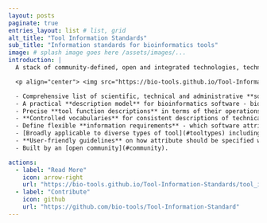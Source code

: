 ```yaml
---
layout: posts
paginate: true
entries_layout: list # list, grid
alt_title: "Tool Information Standards"
sub_title: "Information standards for bioinformatics tools"
image: # splash image goes here /assets/images/...
introduction: |
  A stack of community-defined, open and integrated technologies, technical standards and guidelines:

  <p align="center"> <img src="https://bio-tools.github.io/Tool-Information-Standards/assets/images/technology_stack.png" /></p>

  - Comprehensive list of scientific, technical and administrative **software attributes** to support cataloguing, discovery, use and interoperability of software
  - A practical **description model** for bioinformatics software - biotoolsSchema - which reduces the complexity of bioinformatics software into collections of readily understandable functional units.
  - Precise **tool function descriptions** in terms of their operations, types of input and output data, data formats and common topics, using the [EDAM ontology](https://github.com/edamontology/edamontology)
  - **Controlled vocabularies** for consistent descriptions of technical software aspects such as programming language and license.
  - Define flexible **information requirements** - which software attributes that can, should or must be specified for different types of tools within a set of tool descriptions - using tool information profiles. 
  - [Broadly applicable to diverse types of tool](#tooltypes) including application software, workflows and APIs. 
  - **User-friendly guidelines** on how attribute should be specified when describing software.
  - Built by an [open community](#community).

actions:
  - label: "Read More"
    icon: arrow-right
    url: "https://bio-tools.github.io/Tool-Information-Standards/tool_information_standard.html"
  - label: "Contribute"
    icon: github
    url: "https://github.com/bio-tools/Tool-Information-Standard"
---
```

